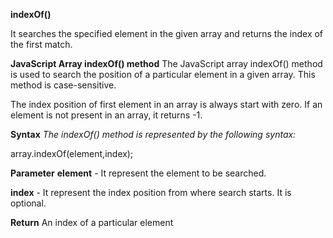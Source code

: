 **indexOf()**

It searches the specified element in the given array and returns the index of the first match.

**JavaScript Array indexOf() method**
The JavaScript array indexOf() method is used to search the position of a particular element in a given array. This method is case-sensitive.

The index position of first element in an array is always start with zero. If an element is not present in an array, it returns -1.

**Syntax**
_The indexOf() method is represented by the following syntax:_

array.indexOf(element,index);

**Parameter**
**element** - It represent the element to be searched.

**index** - It represent the index position from where search starts. It is optional.

**Return**
An index of a particular element
